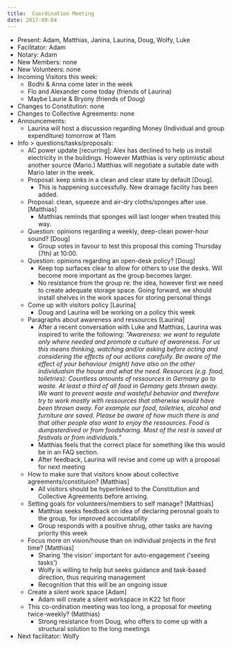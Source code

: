 ```yaml
---
title:  Coordination Meeting
date: 2017-09-04
---
```


- Present: Adam, Matthias, Janina, Laurina, Doug, Wolfy, Luke
- Facilitator: Adam 
- Notary: Adam
- New Members: none
- New Volunteers: none
- Incoming Visitors this week:
  - Bodhi & Anna come later in the week
  - Flo and Alexander come today (friends of Laurina)
  - Maybe Laurie & Bryony (friends of Doug)
- Changes to Constitution: none
- Changes to Collective Agreements: none
- Announcements:
  - Laurina will host a discussion regarding Money (Individual and group expenditure) tomorrow at 11am
- Info > questions/tasks/proposals:
  - AC power update [recurring]: Alex has declined to help us install electricity in the buildings. However Matthias is very optimistic about another source (Mario.) Matthias will negotiate a suitable date with Mario later in the week.
  - Proposal: keep sinks in a clean and clear state by default [Doug]. 
    - This is happening successfully. New drainage facility has been added.
  - Proposal: clean, squeeze and air-dry cloths/sponges after use. [Matthias] 
    - Matthias reminds that sponges will last longer when treated this way.
  - Question: opinions regarding a weekly, deep-clean power-hour sound? [Doug] 
    - Group votes in favour to test this proposal this coming Thursday (7th) at 10:00.
  - Question: opinions regarding an open-desk policy? [Doug] 
    - Keep top surfaces clear to allow for others to use the desks.	Will become more important as the group becomes larger.
    - No resistance from the group re: the idea, however first we need to create adequate storage space. Going forward, we should install shelves in the work spaces for storing personal things
  - Come up with visitors policy [Laurina]
    - Doug and Laurina will be working on a policy this week
  - Paragraphs about awareness and ressources [Laurina]
    - After a recent conversation with Luke and Matthias, Laurina was inspired to write the following: _"Awareness: we want to regulate only where needed and promote a culture of awareness. For us this means thinking, watching and/or asking before acting and considering the effects of our actions carefully. Be aware of the effect of your behaviour (might) have also on the other individualsin the house and what the need.
    Resources (e.g. food, toiletries): Countless amounts of ressources in Germany go to waste. At least a third of all food in Gemany gets thrown away. We want to prevent waste and wasteful behavior and therefore try to work mostly with ressources that otherwise would have been thrown away. For example our food, toiletries, alcohol and furniture are saved. Please be aware of how much there is and that other people also want to enjoy the ressources. Food is dumpsterdived or from foodsharing. Most of the rest is saved at festivals or from individuals."_
    - Matthias feels that the correct place for something like this would be in an FAQ section.
    - After feedback, Laurina will revise and come up with a proposal for next meeting
  - How to make sure that visitors know about collective agreements/constituion? [Matthias]
    - All visitors should be hyperlinked to the Constitution and Collective Agreements before arriving.
  - Setting goals for volunteers/members to self manage? [Matthias]
    - Matthias seeks feedback on idea of declaring perosnal goals to the group, for improved accountability
    - Group responds with a positive shrug, other tasks are having priority this week
  - Focus more on vision/house than on individual projects in the first time? [Matthias]
    - Sharing 'the vision' important for auto-engagement ('seeing tasks')
    - Wolfy is willing to help but seeks guidance and task-based direction, thus requiring management
    - Recognition that this will be an ongoing issue
  - Create a silent work space [Adam]
    - Adam will create a silent workspace in K22 1st floor
  - This co-ordination meeting was too long, a proposal for meeting twice-weekly? (Matthias)
    - Strong resistance from Doug, who offers to come up with a structural solution to the long meetings
- Next facilitator: Wolfy
